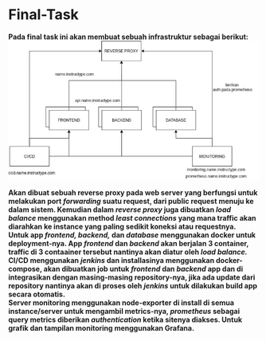 # **Final-Task**
**Pada final task ini akan membuat sebuah infrastruktur sebagai berikut:**<br>
![Gambar Final Task - Infra](final-task-infra.png)<br>

**Akan dibuat sebuah reverse proxy pada web server yang berfungsi untuk melakukan port *forwarding* suatu request, dari public request menuju ke dalam sistem. Kemudian dalam *reverse proxy* juga dibuatkan *load balance* menggunakan method *least connections* yang mana traffic akan diarahkan ke instance yang paling sedikit koneksi atau requestnya.**<br>
**Untuk app *frontend, backend,* dan *database* menggunakan docker untuk deployment-nya. App *frontend* dan *backend* akan berjalan 3 container, traffic di 3 contaainer tersebut nantinya akan diatur oleh *load balance.***<br>
**CI/CD menggunakan *jenkins* dan installasinya menggunakan docker-compose, akan dibuatkan job untuk *frontend* dan *backend* app dan di integrasikan dengan masing-masing repository-nya, jika ada update dari repository nantinya akan di proses oleh *jenkins* untuk dilakukan build app secara otomatis.**<br>
**Server monitoring menggunakan node-exporter di install di semua instance/server untuk mengambil metrics-nya, *prometheus* sebagai query metrics diberikan *authentication* ketika sitenya diakses. Untuk grafik dan tampilan monitoring menggunakan Grafana.**